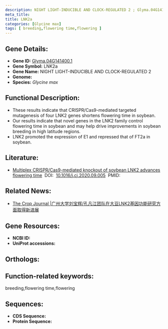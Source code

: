 ```yaml
---
description: NIGHT LIGHT-INDUCIBLE AND CLOCK-REGULATED 2 ; Glyma.04G141400.1 ; Glycine max
meta_title:
title: LNK2a
categories: [Glycine max]
tags: [ breeding,flowering time,flowering ]
---
```


## Gene Details:
- **Gene ID:**	[Glyma.04G141400.1]()
- **Gene Symbol:** LNK2a
- **Gene Name:** NIGHT LIGHT-INDUCIBLE AND CLOCK-REGULATED 2
- **Genome:** []()
- **Species:** *Glycine max*

## Functional Description:
   - These results indicate that CRISPR/Cas9-mediated targeted mutagenesis of four LNK2 genes shortens flowering time in soybean.
   - Our results indicate that novel genes in the LNK2 family control flowering time in soybean and may help drive improvements in soybean breeding in high latitude regions.
   - LNK2 promoted the expression of E1 and repressed that of FT2a in soybean. 

## Literature:
   - [Multiplex CRISPR/Cas9-mediated knockout of soybean LNK2 advances flowering time](https://www.sciencedirect.com/science/article/pii/S2214514120301495)&nbsp;&nbsp;DOI:&nbsp;&nbsp;[10.1016/j.cj.2020.09.005](https://www.sciencedirect.com/science/article/pii/S2214514120301495)&nbsp;&nbsp;PMID:&nbsp;&nbsp;[](https://pubmed.ncbi.nlm.nih.gov//)

## Related News:
   - [The Crop Journal | ​广州大学刘宝辉/孔凡江团队在大豆LNK2基因功能研究方面取得新进展](https://mp.weixin.qq.com/s?__biz=Mzg3MDEwNDEyMg==&mid=2247502615&idx=2&sn=131dfb66153d103af1c8f6f8d2c3c791&chksm=ce906642f9e7ef54ef5dfbbf82f1ac679b4c7cbe27096701bf66acf58a38c0dd109bc60e1953&scene=27#wechat_redirect)

## Gene Resources:
- **NCBI ID:** [](https://www.ncbi.nlm.nih.gov/gene/?term=)
- **UniProt accessions:** [](https://www.uniprot.org/uniprotkb//entry)

## Orthologs:

## Function-related keywords:
breeding,flowering time,flowering

## Sequences:
- **CDS Sequence:**
- **Protein Sequence:**
